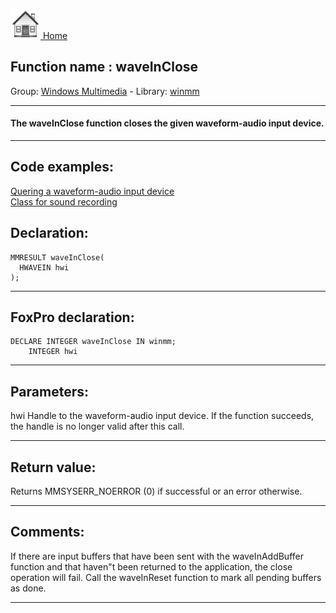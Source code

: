 [<img src="../../images/home.png"> Home ](https://github.com/VFPX/Win32API)  

## Function name : waveInClose
Group: [Windows Multimedia](../../functions_group.md#Windows_Multimedia)  -  Library: [winmm](../../../libraries.md#winmm)  
***  


#### The waveInClose function closes the given waveform-audio input device.
***  


## Code examples:
[Quering a waveform-audio input device](../../samples/sample_366.md)  
[Class for sound recording](../../samples/sample_420.md)  

## Declaration:
```foxpro  
MMRESULT waveInClose(
  HWAVEIN hwi
);  
```  
***  


## FoxPro declaration:
```foxpro  
DECLARE INTEGER waveInClose IN winmm;
	INTEGER hwi  
```  
***  


## Parameters:
hwi 
Handle to the waveform-audio input device. If the function succeeds, the handle is no longer valid after this call.   
***  


## Return value:
Returns MMSYSERR_NOERROR (0) if successful or an error otherwise.  
***  


## Comments:
If there are input buffers that have been sent with the waveInAddBuffer function and that haven"t been returned to the application, the close operation will fail. Call the waveInReset function to mark all pending buffers as done.  
  
***  

